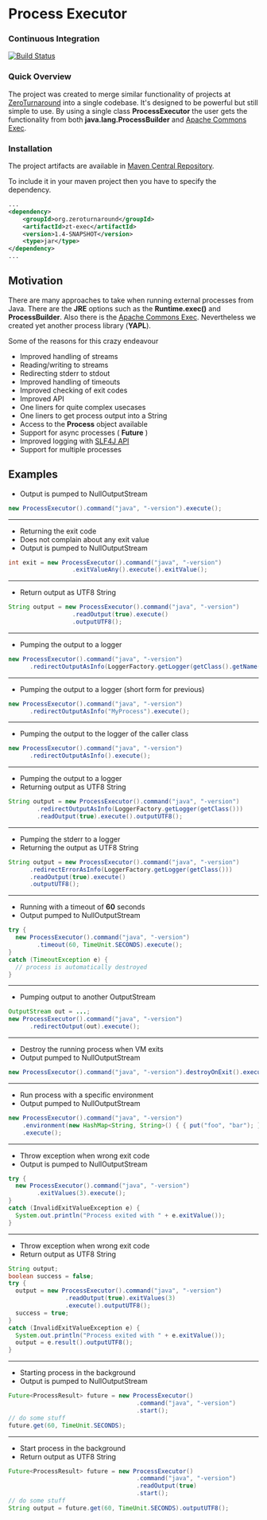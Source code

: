 Process Executor
================

### Continuous Integration
[![Build Status](https://travis-ci.org/zeroturnaround/zt-exec.png)](https://travis-ci.org/zeroturnaround/zt-exec)

### Quick Overview

The project was created to merge similar functionality of projects at [ZeroTurnaround](http://zeroturnaround.com/) into a single codebase.
It's designed to be powerful but still simple to use. By using a single class **ProcessExecutor**
the user gets the functionality from both **java.lang.ProcessBuilder** and [Apache Commons Exec](http://commons.apache.org/proper/commons-exec/).

### Installation

The project artifacts are available in [Maven Central Repository](http://search.maven.org/#browse%7C895841167).

To include it in your maven project then you have to specify the dependency.

```xml
...
<dependency>
    <groupId>org.zeroturnaround</groupId>
    <artifactId>zt-exec</artifactId>
    <version>1.4-SNAPSHOT</version>
    <type>jar</type>
</dependency>
...
```

## Motivation

There are many approaches to take when running external processes from Java. There are the **JRE** options such as the **Runtime.exec()** and **ProcessBuilder**. Also there is the [Apache Commons Exec](http://commons.apache.org/proper/commons-exec/). Nevertheless we created yet another process library (**YAPL**). 

Some of the reasons for this crazy endeavour

* Improved handling of streams
 * Reading/writing to streams
 * Redirecting stderr to stdout
* Improved handling of timeouts
* Improved checking of exit codes
* Improved API
 * One liners for quite complex usecases
 * One liners to get process output into a String
 * Access to the **Process** object available
 * Support for async processes ( **Future** ) 
* Improved logging with [SLF4J API](http://www.slf4j.org/)
* Support for multiple processes

## Examples

* Output is pumped to NullOutputStream

```java
new ProcessExecutor().command("java", "-version").execute();
```

<hr/>

* Returning the exit code
* Does not complain about any exit value
* Output is pumped to NullOutputStream

```java
int exit = new ProcessExecutor().command("java", "-version")
                  .exitValueAny().execute().exitValue();
```

<hr/>

* Return output as UTF8 String

```java
String output = new ProcessExecutor().command("java", "-version")
                  .readOutput(true).execute()
                  .outputUTF8();    
```

<hr/>

* Pumping the output to a logger

```java
new ProcessExecutor().command("java", "-version")
      .redirectOutputAsInfo(LoggerFactory.getLogger(getClass().getName() + ".MyProcess")).execute();
```

<hr/>

* Pumping the output to a logger (short form for previous)

```java
new ProcessExecutor().command("java", "-version")
      .redirectOutputAsInfo("MyProcess").execute();
```

<hr/>

* Pumping the output to the logger of the caller class

```java
new ProcessExecutor().command("java", "-version")
      .redirectOutputAsInfo().execute();
```

<hr/>

* Pumping the output to a logger
* Returning output as UTF8 String

```java
String output = new ProcessExecutor().command("java", "-version")
        .redirectOutputAsInfo(LoggerFactory.getLogger(getClass()))
        .readOutput(true).execute().outputUTF8();
```

<hr/>

* Pumping the stderr to a logger
* Returning the output as UTF8 String

```java
String output = new ProcessExecutor().command("java", "-version")
      .redirectErrorAsInfo(LoggerFactory.getLogger(getClass()))
      .readOutput(true).execute()
      .outputUTF8();
```

<hr/>

* Running with a timeout of **60** seconds
* Output pumped to NullOutputStream

```java
try {
  new ProcessExecutor().command("java", "-version")
        .timeout(60, TimeUnit.SECONDS).execute();
}
catch (TimeoutException e) {
  // process is automatically destroyed
}
```

<hr/>

* Pumping output to another OutputStream

```java
OutputStream out = ...;
new ProcessExecutor().command("java", "-version")
      .redirectOutput(out).execute();
```

<hr/>

* Destroy the running process when VM exits
* Output pumped to NullOutputStream

```java
new ProcessExecutor().command("java", "-version").destroyOnExit().execute();
```

<hr/>

* Run process with a specific environment
* Output pumped to NullOutputStream

```java
new ProcessExecutor().command("java", "-version")
    .environment(new HashMap<String, String>() { { put("foo", "bar"); } })
    .execute();
```

<hr/>

* Throw exception when wrong exit code
* Output is pumped to NullOutputStream

```java
try {
  new ProcessExecutor().command("java", "-version")
        .exitValues(3).execute();
}
catch (InvalidExitValueException e) {
  System.out.println("Process exited with " + e.exitValue());
}
```

<hr/>

* Throw exception when wrong exit code
* Return output as UTF8 String 

```java
String output;
boolean success = false;
try {
  output = new ProcessExecutor().command("java", "-version")
                .readOutput(true).exitValues(3)
                .execute().outputUTF8();
  success = true;
}
catch (InvalidExitValueException e) {
  System.out.println("Process exited with " + e.exitValue());
  output = e.result().outputUTF8();
}
```

<hr/>

* Starting process in the background
* Output is pumped to NullOutputStream

```java
Future<ProcessResult> future = new ProcessExecutor()
                                    .command("java", "-version")
                                    .start();
// do some stuff
future.get(60, TimeUnit.SECONDS);
```

<hr/>

* Start process in the background
* Return output as UTF8 String

```java
Future<ProcessResult> future = new ProcessExecutor()
                                    .command("java", "-version")
                                    .readOutput(true)
                                    .start();
// do some stuff
String output = future.get(60, TimeUnit.SECONDS).outputUTF8();
```

